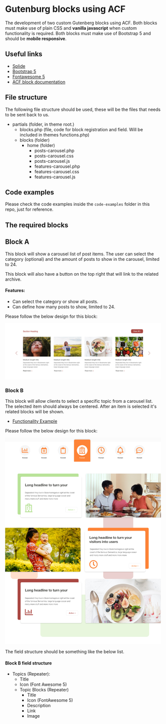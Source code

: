 # Gutenburg blocks using ACF

The development of two custom Gutenberg blocks using ACF. Both blocks must make
use of plain CSS and **vanilla javascript** when custom functionality is required.
Both blocks must make use of Bootstrap 5 and should be **mobile responsive**.

## Useful links

- [Splide](https://splidejs.com)
- [Bootstrap 5](https://getbootstrap.com/docs/5.0/getting-started/introduction/)
- [Fontawesome 5](https://fontawesome.com)
- [ACF block documentation](https://www.advancedcustomfields.com/resources/blocks/)

## File structure

The following file structure should be used, these will be the files that
needs to be sent back to us.

- partials (folder, in theme root.)
	- blocks.php (file, code for block registration and field. Will be included in themes functions.php)
	- blocks (folder)
		- home (folder)
			- posts-carousel.php
			- posts-carousel.css
			- posts-carousel.js
			- features-carousel.php
			- features-carousel.css
			- features-carousel.js

## Code examples

Please check the code examples inside the `code-examples` folder in this repo, just for
reference.

## The required blocks

## Block A

This block will show a carousel list of post items. The user can select the
category (optional) and the amount of posts to show in the carousel, limited to
24.

This block will also have a button on the top right that will link to the
related archive.

#### Features:

- Can select the category or show all posts.
- Can define how many posts to show, limited to 24.

Please follow the below design for this block:

![block a design](./img/block-a.jpg)

### Block B

This block will allow clients to select a specific topic from a carousel
list. The selected item should always be centered. After an item is selected
it's related blocks will be shown.

- [Functionality Example](https://www.qhms.com/home/index.aspx?lang=tc)

Please follow the below design for this block:

![block b design](./img/block-b.jpg)


The field structure should be something like the below list.

#### Block B field structure

- Topics (Repeater):
	- Title
	- Icon (Font Awesome 5)
	- Topic Blocks (Repeater)
		- Title
		- Icon (FontAwesome 5)
		- Description
		- Link
		- Image
